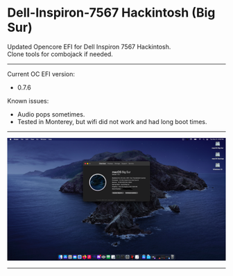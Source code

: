 # Dell-Inspiron-7567 Hackintosh (Big Sur)
Updated Opencore EFI for Dell Inspiron 7567 Hackintosh.<br>
Clone tools for combojack if needed.<br>

---

Current OC EFI version: 
- 0.7.6

Known issues: 

- Audio pops sometimes.
- Tested in Monterey, but wifi did not work and had long boot times.

---

 ![bigsur](images/TP9ANJV.png)

---



